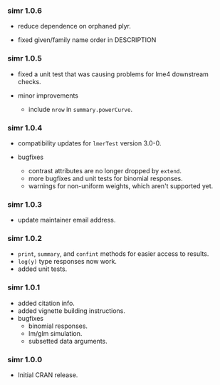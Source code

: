 ### simr 1.0.6

 - reduce dependence on orphaned plyr.
 
 - fixed given/family name order in DESCRIPTION

### simr 1.0.5

 - fixed a unit test that was causing problems for lme4 downstream checks.

 - minor improvements
     - include `nrow` in `summary.powerCurve`.

### simr 1.0.4

 - compatibility updates for `lmerTest` version 3.0-0.

 - bugfixes
     - contrast attributes are no longer dropped by `extend`.
     - more bugfixes and unit tests for binomial responses.
     - warnings for non-uniform weights, which aren't supported yet.

### simr 1.0.3

 - update maintainer email address.

### simr 1.0.2

 - `print`, `summary`, and `confint` methods for easier access to results.
 - `log(y)` type responses now work.
 - added unit tests.

### simr 1.0.1

 - added citation info.
 - added vignette building instructions.
 - bugfixes
     - binomial responses.
     - lm/glm simulation.
     - subsetted data arguments.

### simr 1.0.0

 - Initial CRAN release.
